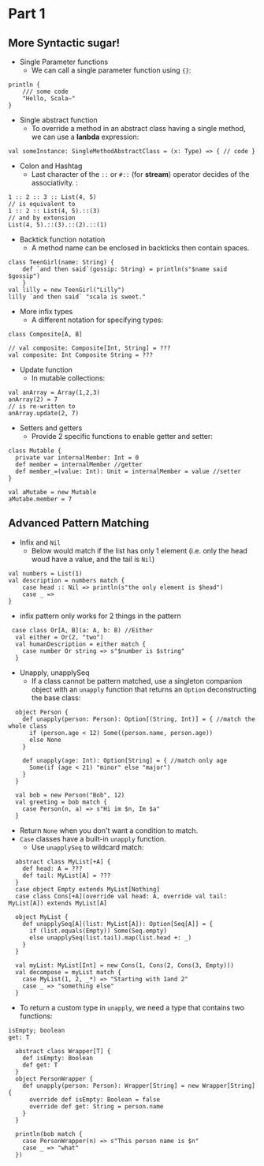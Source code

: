 # Part 1
## More Syntactic sugar!

- Single Parameter functions
    - We can call a single parameter function using `{}`:
```
println {
    /// some code
    "Hello, Scala~"
}
```

- Single abstract function
    - To override a method in an abstract class having a single method, we can use a **lanbda** expression:
```
val someInstance: SingleMethodAbstractClass = (x: Type) => { // code }
```

- Colon and Hashtag
    - Last character of the `::` or `#::` (for **stream**) operator decides of the associativity. :
```
1 :: 2 :: 3 :: List(4, 5)
// is equivalent to 
1 :: 2 :: List(4, 5).::(3)
// and by extension
List(4, 5).::(3).::(2).::(1)
```

- Backtick function notation
    - A method name can be enclosed in backticks then contain spaces.
```
class TeenGirl(name: String) {
    def `and then said`(gossip: String) = println(s"$name said $gossip")
    }
val lilly = new TeenGirl("Lilly")
lilly `and then said` "scala is sweet."
```

- More infix types
    - A different notation for specifying types:
```
class Composite[A, B]

// val composite: Composite[Int, String] = ???
val composite: Int Composite String = ???
```

- Update function
    - In mutable collections:
```
val anArray = Array(1,2,3)
anArray(2) = 7
// is re-written to
anArray.update(2, 7)
```

- Setters and getters
    - Provide 2 specific functions to enable getter and setter:
```
class Mutable {
  private var internalMember: Int = 0
  def member = internalMember //getter
  def member_=(value: Int): Unit = internalMember = value //setter
}

val aMutabe = new Mutable
aMutabe.member = 7
```

## Advanced Pattern Matching
- Infix and `Nil`
    - Below would match if the list has only 1 element (i.e. only the head woud have a value, and the tail is `Nil`)
```
val numbers = List(1)
val description = numbers match {
    case head :: Nil => println(s"the only element is $head")
    case _ =>
}
```
- infix pattern only works for 2 things in the pattern
```aidl
 case class Or[A, B](a: A, b: B) //Either
  val either = Or(2, "two")
  val humanDescription = either match {
    case number Or string => s"$number is $string"
  }
```

- Unapply, unapplySeq
    - If a class cannot be pattern matched, use a singleton companion object with an `unapply` function that returns an `Option` deconstructing the base class:
```
  object Person {
    def unapply(person: Person): Option[(String, Int)] = { //match the whole class
      if (person.age < 12) Some((person.name, person.age))
      else None
    }

    def unapply(age: Int): Option[String] = { //match only age
      Some(if (age < 21) "minor" else "major")
    }
  }

  val bob = new Person("Bob", 12)
  val greeting = bob match {
    case Person(n, a) => s"Hi im $n, Im $a"
  }
```

- Return `None` when you don't want a condition to match.
- `Case` classes have a built-in `unapply` function.
    - Use `unapplySeq` to wildcard match:
```
  abstract class MyList[+A] {
    def head: A = ???
    def tail: MyList[A] = ???
  }
  case object Empty extends MyList[Nothing]
  case class Cons[+A](override val head: A, override val tail: MyList[A]) extends MyList[A]

  object MyList {
    def unapplySeq[A](list: MyList[A]): Option[Seq[A]] = {
      if (list.equals(Empty)) Some(Seq.empty)
      else unapplySeq(list.tail).map(list.head +: _)
    }
  }

  val myList: MyList[Int] = new Cons(1, Cons(2, Cons(3, Empty)))
  val decompose = myList match {
    case MyList(1, 2, _*) => "Starting with 1and 2"
    case _ => "something else"
  }
```

- To return a custom type in `unapply`, we need a type that contains two functions:
```
isEmpty; boolean
get: T
```
```aidl
  abstract class Wrapper[T] {
    def isEmpty: Boolean
    def get: T
  }
  object PersonWrapper {
    def unapply(person: Person): Wrapper[String] = new Wrapper[String] {
      override def isEmpty: Boolean = false
      override def get: String = person.name
    }
  }

  println(bob match {
    case PersonWrapper(n) => s"This person name is $n"
    case _ => "what"
  })
```